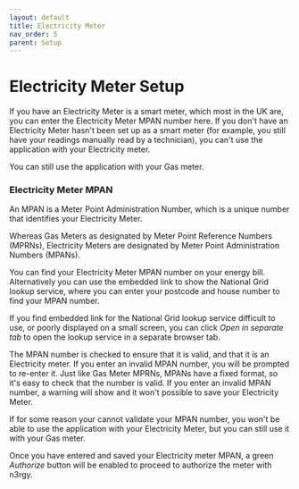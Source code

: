 ```yaml
---
layout: default
title: Electricity Meter
nav_order: 5
parent: Setup
---
```


# Electricity Meter Setup

If you have an Electricity Meter is a smart meter, which most in the UK are, you can enter the Electricity Meter MPAN number here. If you don't have an Electricity Meter hasn't been set up as a smart meter (for example, you still have your readings manually read by a technician), you can't use the application with your Electricity meter.

You can still use the application with your Gas meter.

### Electricity Meter MPAN

An MPAN is a Meter Point Administration Number, which is a unique number that identifies your Electricity Meter.

Whereas Gas Meters as designated by Meter Point Reference Numbers (MPRNs), Electricity Meters are designated by Meter Point Administration Numbers (MPANs). 

You can find your Electricity Meter MPAN number on your energy bill. Alternatively you can use the embedded link to show the National Grid lookup service, where you can enter your postcode and house number to find your MPAN number. 

If you find embedded link for the National Grid lookup service difficult to use, or poorly displayed on a small screen, you can click *Open in separate tab* to open the lookup service in a separate browser tab.

The MPAN number is checked to ensure that it is valid, and that it is an Electricity meter. If you enter an invalid MPAN number, you will be prompted to re-enter it. Just like Gas Meter MPRNs, MPANs have a fixed format, so it's easy to check that the number is valid. If you enter an invalid MPAN number, a warning will show and it won't possible to save your Electricity Meter. 

If for some reason your cannot validate your MPAN number, you won't be able to use the application with your Electricity Meter, but you can still use it with your Gas meter.

Once you have entered and saved your Electricity meter MPAN, a green *Authorize* button will be enabled to proceed to authorize the meter with n3rgy.